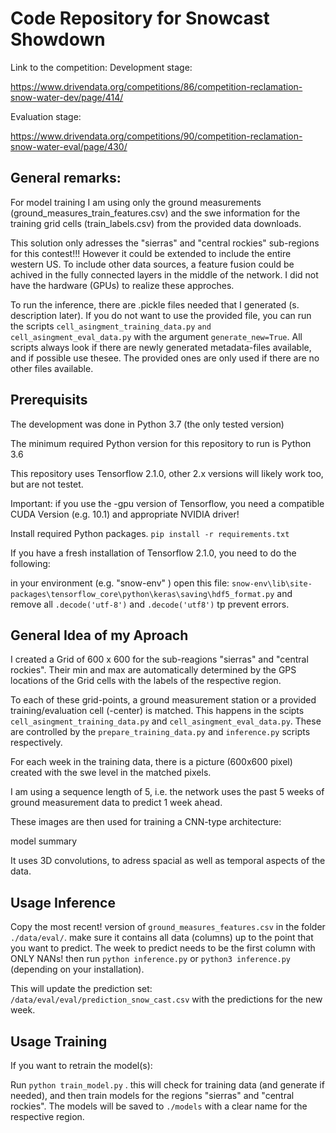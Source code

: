 # Code Repository for Snowcast Showdown
Link to the competition:
Development stage:

https://www.drivendata.org/competitions/86/competition-reclamation-snow-water-dev/page/414/

Evaluation stage:

https://www.drivendata.org/competitions/90/competition-reclamation-snow-water-eval/page/430/

## General remarks:
For model training I am using only the ground measurements (ground_measures_train_features.csv) and the swe information for the training grid cells (train_labels.csv) from the provided data downloads.

This solution only adresses the "sierras" and "central rockies" sub-regions for this contest!!!
However it could be extended to include the entire western US. To include other data sources, a feature fusion could be achived  in the fully connected layers in the middle of the network. I did not have the hardware (GPUs) to realize these approches.

To run the inference, there are .pickle files needed that I generated (s. description later). If you do not want to use the provided file, you can run the scripts `cell_asingment_training_data.py` `and cell_asingment_eval_data.py` with the argument `generate_new=True`.
All scripts always look if there are newly generated metadata-files available, and if possible use thesee. The provided ones are only used if there are no other files available.




## Prerequisits
The development was done in Python 3.7 (the only tested version)

The minimum required Python version for this repository to run is Python 3.6 

This repository uses Tensorflow 2.1.0, other 2.x versions will likely work too, but are not testet.

Important: if you use the -gpu version of Tensorflow, you need a compatible CUDA Version (e.g. 10.1) and appropriate NVIDIA driver!

Install required Python packages. 
`pip install -r requirements.txt`

If you have a fresh installation of Tensorflow 2.1.0, you need to do the following:

in your environment (e.g. "snow-env" ) open this file: `snow-env\lib\site-packages\tensorflow_core\python\keras\saving\hdf5_format.py` and remove all `.decode('utf-8')` and `.decode('utf8')` tp prevent errors.


## General Idea of my Aproach
I created a Grid of 600 x 600 for the sub-reagions "sierras" and "central rockies". Their min and max are automatically determined by the GPS locations of the Grid cells with the labels of the respective region.

To each of these grid-points, a ground measurement station or a provided training/evaluation cell (-center) is matched. This happens in the scipts `cell_asingment_training_data.py` and `cell_asingment_eval_data.py`. These are controlled by the `prepare_training_data.py` and `inference.py` scripts respectively.

For each week in the training data, there is a picture (600x600 pixel) created with the swe level in the matched pixels.

I am using a sequence length of 5, i.e. the network uses the past 5 weeks of ground measurement data to predict 1 week ahead.

These images are then used for training a CNN-type architecture:

model summary


It uses 3D convolutions, to adress spacial as well as temporal aspects of the data.



## Usage Inference
Copy the most recent! version of `ground_measures_features.csv` in the folder `./data/eval/`. make sure it contains all data (columns) up to the point that you want to predict. The week to predict needs to be the first column with ONLY NANs!
then run `python inference.py` or `python3 inference.py` (depending on your installation).

This will update the prediction set: `/data/eval/eval/prediction_snow_cast.csv` with the predictions for the new week.

## Usage Training
If you want to retrain the model(s):

Run `python train_model.py` . this will check for training data (and generate if needed), and then train models for the regions "sierras" and "central rockies". The models will be saved to `./models` with a clear name for the respective region.




